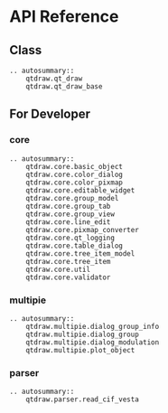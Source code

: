 # API Reference

## Class
```{eval-rst}
.. autosummary::
    qtdraw.qt_draw
    qtdraw.qt_draw_base
```

## For Developer

### core
```{eval-rst}
.. autosummary::
    qtdraw.core.basic_object
    qtdraw.core.color_dialog
    qtdraw.core.color_pixmap
    qtdraw.core.editable_widget
    qtdraw.core.group_model
    qtdraw.core.group_tab
    qtdraw.core.group_view
    qtdraw.core.line_edit
    qtdraw.core.pixmap_converter
    qtdraw.core.qt_logging
    qtdraw.core.table_dialog
    qtdraw.core.tree_item_model
    qtdraw.core.tree_item
    qtdraw.core.util
    qtdraw.core.validator
```

### multipie
```{eval-rst}
.. autosummary::
    qtdraw.multipie.dialog_group_info
    qtdraw.multipie.dialog_group
    qtdraw.multipie.dialog_modulation
    qtdraw.multipie.plot_object
```

### parser
```{eval-rst}
.. autosummary::
    qtdraw.parser.read_cif_vesta
```
